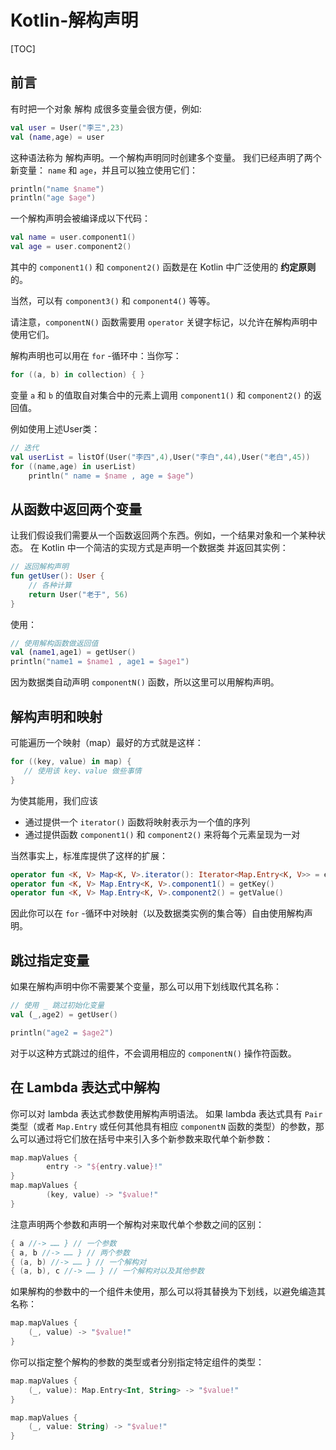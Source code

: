 # Kotlin-解构声明

[TOC]


## 前言

有时把一个对象 解构 成很多变量会很方便，例如:

```kotlin
val user = User("李三",23)
val (name,age) = user
```

这种语法称为 解构声明。一个解构声明同时创建多个变量。
我们已经声明了两个新变量： `name` 和 `age`，并且可以独立使用它们：
 
```kotlin
println("name $name")
println("age $age")
```

一个解构声明会被编译成以下代码：


```kotlin
val name = user.component1()
val age = user.component2()
```


其中的 `component1()` 和 `component2()` 函数是在 Kotlin 中广泛使用的 **约定原则** 的。

当然，可以有 `component3()` 和 `component4()` 等等。

请注意，`componentN()` 函数需要用 `operator` 关键字标记，以允许在解构声明中使用它们。

解构声明也可以用在 `for` -循环中：当你写：

```kotlin
for ((a, b) in collection) { }
```

变量 `a` 和 `b` 的值取自对集合中的元素上调用 `component1()` 和 `component2()` 的返回值。

例如使用上述User类：

```kotlin
// 迭代
val userList = listOf(User("李四",4),User("李白",44),User("老白",45))
for ((name,age) in userList)
    println(" name = $name , age = $age")
```

## 从函数中返回两个变量

让我们假设我们需要从一个函数返回两个东西。例如，一个结果对象和一个某种状态。
在 Kotlin 中一个简洁的实现方式是声明一个数据类 并返回其实例：

 
```kotlin
// 返回解构声明
fun getUser(): User {
    // 各种计算
    return User("老于", 56)
}
```
使用：

```kotlin
// 使用解构函数做返回值
val (name1,age1) = getUser()
println("name1 = $name1 , age1 = $age1")
```

因为数据类自动声明 `componentN()` 函数，所以这里可以用解构声明。


## 解构声明和映射

可能遍历一个映射（map）最好的方式就是这样：

```kotlin
for ((key, value) in map) {
   // 使用该 key、value 做些事情
}
```

为使其能用，我们应该

- 通过提供一个 `iterator()` 函数将映射表示为一个值的序列
- 通过提供函数 `component1()` 和 `component2()` 来将每个元素呈现为一对

当然事实上，标准库提供了这样的扩展：

```kotlin
operator fun <K, V> Map<K, V>.iterator(): Iterator<Map.Entry<K, V>> = entrySet().iterator()
operator fun <K, V> Map.Entry<K, V>.component1() = getKey()
operator fun <K, V> Map.Entry<K, V>.component2() = getValue()
```

  
因此你可以在 `for` -循环中对映射（以及数据类实例的集合等）自由使用解构声明。

## 跳过指定变量

如果在解构声明中你不需要某个变量，那么可以用下划线取代其名称：


```kotlin
// 使用 _ 跳过初始化变量
val (_,age2) = getUser()

println("age2 = $age2")
```

对于以这种方式跳过的组件，不会调用相应的 `componentN()` 操作符函数。


## 在 Lambda 表达式中解构

你可以对 lambda 表达式参数使用解构声明语法。
如果 lambda 表达式具有 `Pair` 类型（或者 `Map.Entry` 或任何其他具有相应 `componentN` 函数的类型）的参数，那么可以通过将它们放在括号中来引入多个新参数来取代单个新参数：


```kotlin
map.mapValues { 
        entry -> "${entry.value}!"
}
map.mapValues {
        (key, value) -> "$value!" 
}
```

注意声明两个参数和声明一个解构对来取代单个参数之间的区别：


```kotlin
{ a //-> …… } // 一个参数
{ a, b //-> …… } // 两个参数
{ (a, b) //-> …… } // 一个解构对
{ (a, b), c //-> …… } // 一个解构对以及其他参数
```


如果解构的参数中的一个组件未使用，那么可以将其替换为下划线，以避免编造其名称：


```kotlin
map.mapValues {
    (_, value) -> "$value!"
}
```


你可以指定整个解构的参数的类型或者分别指定特定组件的类型：


```kotlin
map.mapValues {
    (_, value): Map.Entry<Int, String> -> "$value!" 
}

map.mapValues {
    (_, value: String) -> "$value!" 
}
```

